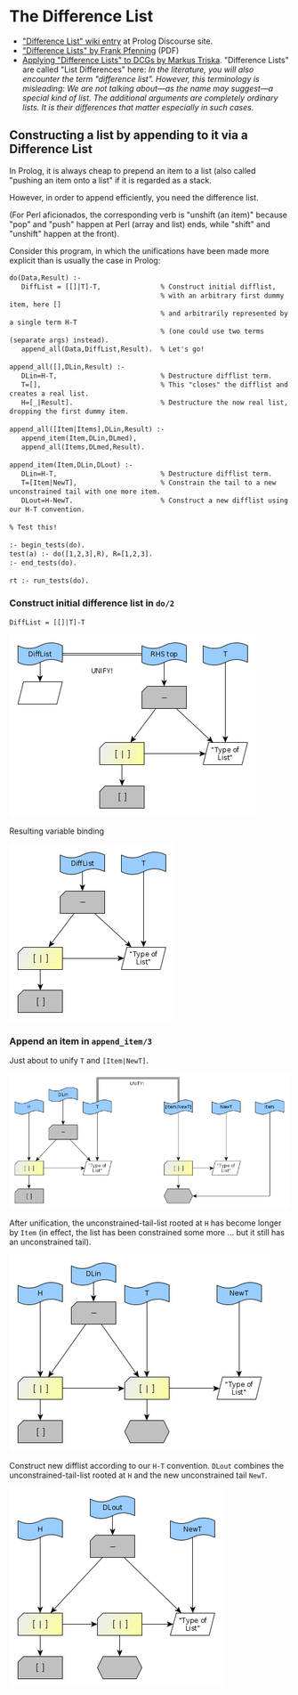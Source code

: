# The Difference List

- ["Difference List" wiki entry](https://swi-prolog.discourse.group/t/difference-list/959) at Prolog Discourse site.
- ["Difference Lists" by Frank Pfenning](https://www.cs.cmu.edu/~fp/courses/lp/lectures/11-diff.pdf) (PDF)
- [Applying "Difference Lists" to DCGs by Markus Triska](https://www.metalevel.at/prolog/dcg). "Difference Lists" are called "List Differences" here: _In the literature, you will also encounter the term "difference list". However, this terminology is misleading: We are not talking about—as the name may suggest—a special kind of list. The additional arguments are completely ordinary lists. It is their differences that matter especially in such cases._

## Constructing a list by appending to it via a Difference List

In Prolog, it is always cheap to prepend an item to a list (also called "pushing an item onto a list" if it is regarded
as a stack.  

However, in order to append efficiently, you need the difference list.

(For Perl aficionados, the corresponding verb is "unshift (an item)" because "pop" and "push" happen at Perl (array and list) ends, 
while "shift" and "unshift" happen at the front).

Consider this program, in which the unifications have been made more explicit than is usually the case in Prolog:

```logtalk
do(Data,Result) :- 
   DiffList = [[]|T]-T,               % Construct initial difflist, 
                                      % with an arbitrary first dummy item, here []
                                      % and arbitrarily represented by a single term H-T
                                      % (one could use two terms (separate args) instead).
   append_all(Data,DiffList,Result).  % Let's go!

append_all([],DLin,Result) :-
   DLin=H-T,                          % Destructure difflist term.
   T=[],                              % This "closes" the difflist and creates a real list.
   H=[_|Result].                      % Destructure the now real list, dropping the first dummy item.

append_all([Item|Items],DLin,Result) :-
   append_item(Item,DLin,DLmed),
   append_all(Items,DLmed,Result).

append_item(Item,DLin,DLout) :-
   DLin=H-T,                          % Destructure difflist term.
   T=[Item|NewT],                     % Constrain the tail to a new unconstrained tail with one more item.
   DLout=H-NewT.                      % Construct a new difflist using our H-T convention.

% Test this!

:- begin_tests(do).
test(a) :- do([1,2,3],R), R=[1,2,3].
:- end_tests(do).

rt :- run_tests(do).
```


### Construct initial difference list in `do/2`

```
DiffList = [[]|T]-T
```

![Initial construction](01A.png)

Resulting variable binding

![Initial construction](01B.png)

### Append an item in `append_item/3`

Just about to unify `T` and `[Item|NewT]`.

![Just about to unify](02A.png)

After unification, the unconstrained-tail-list rooted at `H` has become longer by `Item` (in effect, the list has been constrained
some more ... but it still has an unconstrained tail).

![After unification](02B.png)

Construct new difflist according to our `H-T` convention.
`DLout` combines the unconstrained-tail-list rooted at `H` and the new unconstrained tail `NewT`.

![Construct new difflist](02C.png)





